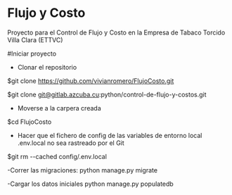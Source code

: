 # Flujo y Costo
Proyecto para el Control de Flujo y Costo en la Empresa de Tabaco Torcido Villa Clara (ETTVC)

#Iniciar proyecto

- Clonar el repositorio

$git clone https://github.com/vivianromero/FlujoCosto.git

$git clone git@gitlab.azcuba.cu:python/control-de-flujo-y-costos.git

- Moverse a la carpera creada

$cd FlujoCosto

- Hacer que el fichero de config de las variables de entorno local .env.local no sea rastreado por el Git

$git rm --cached config/.env.local

-Correr las migraciones:
python manage.py migrate

-Cargar los datos iniciales
python manage.py populatedb
